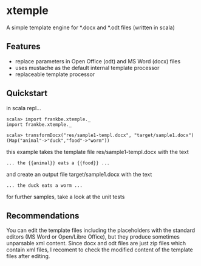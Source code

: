 xtemple
=======

A simple template engine for *.docx and *.odt files (written in scala)

Features
--------
- replace parameters in Open Office (odt) and MS Word (docx) files
- uses mustache as the default internal template processor
- replaceable template processor

Quickstart
----------
in scala repl...

    scala> import frankbe.xtemple._
    import frankbe.xtemple._

    scala> transformDocx("res/sample1-templ.docx", "target/sample1.docx")(Map("animal"->"duck","food"->"worm"))

this example takes the template file res/sample1-templ.docx with the text

    ... the {{animal}} eats a {{food}} ...

and create an output file target/sample1.docx with the text

    ... the duck eats a worm ...

for further samples, take a look at the unit tests

Recommendations
---------------
You can edit the template files including the placeholders with the standard editors (MS Word or Open/Libre Office), but they produce sometimes unparsable xml content. Since docx and odt files are just zip files which contain xml files, I recoment to check the modified content of the template files after editing. 

